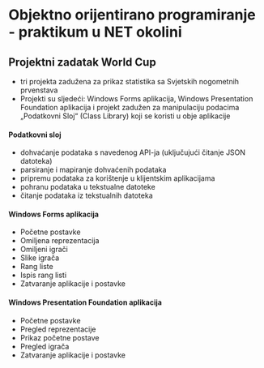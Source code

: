 # Objektno orijentirano programiranje - praktikum u NET okolini
## Projektni zadatak World Cup

- tri projekta zadužena za prikaz statistika sa Svjetskih nogometnih prvenstava
- Projekti su sljedeći: Windows Forms aplikacija, Windows Presentation Foundation aplikacija i projekt zadužen za manipulaciju podacima „Podatkovni Sloj“ (Class Library) koji se koristi u obje aplikacije

#### Podatkovni sloj

- dohvaćanje podataka s navedenog API-ja (uključujući čitanje JSON datoteka)
- parsiranje i mapiranje dohvaćenih podataka
- pripremu podataka za korištenje u klijentskim aplikacijama
- pohranu podataka u tekstualne datoteke
- čitanje podataka iz tekstualnih datoteka

#### Windows Forms aplikacija

- Početne postavke
- Omiljena reprezentacija
- Omiljeni igrači
- Slike igrača
- Rang liste
- Ispis rang listi
- Zatvaranje aplikacije i postavke

#### Windows Presentation Foundation aplikacija

- Početne postavke
- Pregled reprezentacije
- Prikaz početne postave
- Pregled igrača
- Zatvaranje aplikacije i postavke
